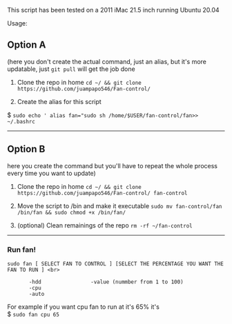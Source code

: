 This script has been tested on a 2011 iMac 21.5 inch running Ubuntu 20.04

Usage:
## Option A 
(here you don't create the actual command, just an alias, but it's more updatable, just `git pull` will get the job done

1. Clone the repo in home `cd ~/ && git clone https://github.com/juampapo546/Fan-control/`

2. Create the alias for this script

$ `sudo echo ' alias fan="sudo sh /home/$USER/fan-control/fan>> ~/.bashrc`


___

## Option B
here you create the command but you'll have to repeat the whole process every time you want to update)

1. Clone the repo in home `cd ~/ && git clone https://github.com/juampapo546/Fan-control/ fan-control`

2. Move the script to /bin and make it executable ` sudo mv fan-control/fan /bin/fan && sudo chmod +x /bin/fan/ `

3. (optional) Clean remainings of the repo `rm -rf ~/fan-control `

____

### Run fan!

 ``` 
sudo fan [ SELECT FAN TO CONTROL ] [SELECT THE PERCENTAGE YOU WANT THE FAN TO RUN ] <br>

		-hdd				-value (nummber from 1 to 100)  
		-cpu 
		-auto 
```
For example if you want cpu fan to run at it's 65% it's <br>
$ `sudo fan cpu 65`
